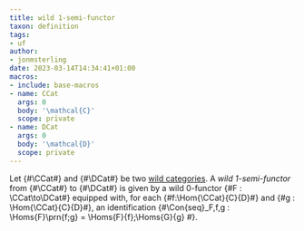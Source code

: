 ```yaml
---
title: wild 1-semi-functor
taxon: definition
tags:
- uf
author:
- jonmsterling
date: 2023-03-14T14:34:41+01:00
macros:
- include: base-macros
- name: CCat
  args: 0
  body: '\mathcal{C}'
  scope: private
- name: DCat
  args: 0
  body: '\mathcal{D}'
  scope: private
---
```


Let {#\CCat#} and {#\DCat#} be two [wild categories](jms-0037). A *wild 1-semi-functor* from {#\CCat#} to {#\DCat#} is given by a wild 0-functor {#F : \CCat\to\DCat#} equipped with, for each {#f:\Hom{\CCat}{C}{D}#} and {#g : \Hom{\CCat}{C}{D}#}, an identification {#\Con{seq}_F\,f\,g : \Homs{F}\prn{f;g} = \Homs{F}{f};\Homs{G}{g} #}.
